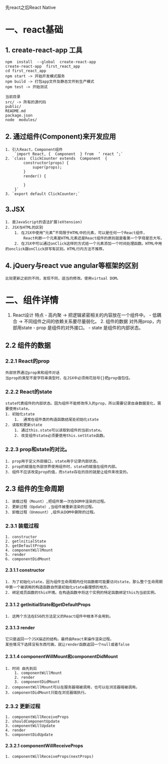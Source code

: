 先react之后React Native
# 一、react基础 #

## 1.  create-react-app 工具 ##

    npm  install  --global  create-react-app
    create-react-app  first_react_app
    cd first_react_app
    npm start -> 开始开发模式服务
    npm build -> 打包app文件及静态文件到生产模式
    npm test -> 开始测试

    当前目录
    src/ -> 所有的源代码
    public/
    README.md
    package.json
    node  modules/

## 2. 通过组件(Component)来开发应用 ##

    1. 引入React，Component组件
        `import React, {  Component  } from  ’ react ’;`
    2. `class  ClickCounter extends  Component  {
            constructor(props) {
                super(props);
            }
            render() {
                
            }
        }`
    3. `export default ClickCounter;`

## 3.JSX ##

    1. 是JavaScript的语法扩展(eXtension)
    2. JSX与HTML的区别
        1. 在JSX中使用“元素”不局限于HTML中的元素，可以是任何一个React组件，
            React判断一个元素是HTML元素还是React组件的原则就是看第一个字母是否大写。
        2. 在JSX中可以通过onClick这样的方式给一个元素添加一个时间处理函数。HTML中用的onclick跟onClick拼写有区别。HTML行内方法不推荐。

## 4. jQuery与react vue angular等框架的区别 ##

    比较更新之前的不同，发现不同，适当的修改。使用virtual DOM。

# 二、组件详情 #

   1. React设计 特点
    - 高内聚 -> 把逻辑紧密相关的内容放在一个组件中。
    - 低耦合 -> 不同组件之间的依赖关系要尽量弱化。
    2. 组件的数据 对外用prop，内部用state
    - prop 是组件的对外接口。
    - state 是组件的内部状态。

## 2.2 组件的数据 ##
### 2.2.1 React的prop ###

    外部世界通过prop来和组件对话
    当prop的类型不是字符串类型时，在JSX中必须用花括号{}把prop值包住。

### 2.2.2 React的state ###

    state代表组件的内部状态。因为组件不能修改传入的prop，所以需要记录自身数据变化，需要使用state。
    1. 初始化state
        1.  通常在组件类的构造函数结尾处初始化state
    2. 读取和更新state
        1. 通过this.state可以读取到组件的当前state。
        2. 改变组件state必须要使用this.setState函数。

### 2.2.3 prop和state的对比。 ###

    1. prop用于定义外部接口，state用于记录内部状态。
    2. prop的赋值在外部世界使用组件时，state的赋值在组件内部。
    3. 组件不应该改变prop的值，而state存在的目的就是让组件来改变的。

## 2.3 组件的生命周期 ##

    1. 装载过程（Mount）,把组件第一次在DOM中渲染的过程。
    2. 更新过程（Update）,当组件被重新渲染的过程。
    3. 卸载过程（Unmount）,组件从DOM中删除的过程。

### 2.3.1 装载过程 ###

    1. constructor
    2. getlnitialState
    3. getDefaultProps
    4. componentWillMount
    5. render
    6. componentDidMount

#### 2.3.1.1 constructor ####

    1. 为了初始化state，因为组件生命周期内任何函数都可能要访问state，那么整个生命周期中第一个被调用的构造函数自然是初始化state最理想的地方。
    2. 绑定成员函数的this环境。在构造函数中将这个实例的特定函数绑定this为当前实例。

#### 2.3.1.2 getlnitialState和getDefaultProps ####

    1. 这两个方法在ES6的方法定义的React组件中根本不会用到。

#### 2.3.1.3 render ####

    它只是返回一个JSX描述的结构。最终由React来操作渲染过程。
    某些情况下选择没有东西可画，就让render函数返回一个null或者false

#### 2.3.1.4 componentWillMount和componentDidMount ####

    1. 时间 由先到后
        1. componentWillMount
        2. render
        3. componentDidMount
    2. componentWillMount可以在服务器端被调用，也可以在浏览器端被调用。
    3. componentDidMount只能在浏览器端执行。

### 2.3.2 更新过程 ###

    1. componentWillReceiveProps
    2. shouldComponentUpdate
    3. componentWillUpdate
    4. render
    5. componentDidUpdate

#### 2.3.2.1 componentWillReceiveProps ####

    1. componentWillReceiveProps(nextProps)
